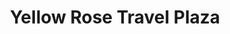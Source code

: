 ---
title: "Yellow Rose Travel Plaza"
url: /normangee/yellow-rose-travel-plaza/
shop: convenience
---